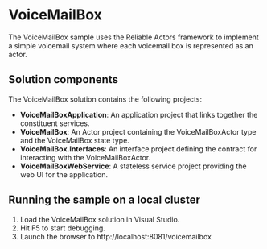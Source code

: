 # VoiceMailBox

The VoiceMailBox sample uses the Reliable Actors framework to implement a simple voicemail system where each voicemail box is represented as an actor.

## Solution components

The VoiceMailBox solution contains the following projects:

- **VoiceMailBoxApplication**: An application project that links together the constituent services.
- **VoiceMailBox**: An Actor project containing the VoiceMailBoxActor type and the VoiceMailBox state type.
- **VoiceMailBox.Interfaces**: An interface project defining the contract for interacting with the VoiceMailBoxActor.
- **VoiceMailBoxWebService**: A stateless service project providing the web UI for the application.

## Running the sample on a local cluster

1. Load the VoiceMailBox solution in Visual Studio.
2. Hit F5 to start debugging.
3. Launch the browser to http://localhost:8081/voicemailbox
